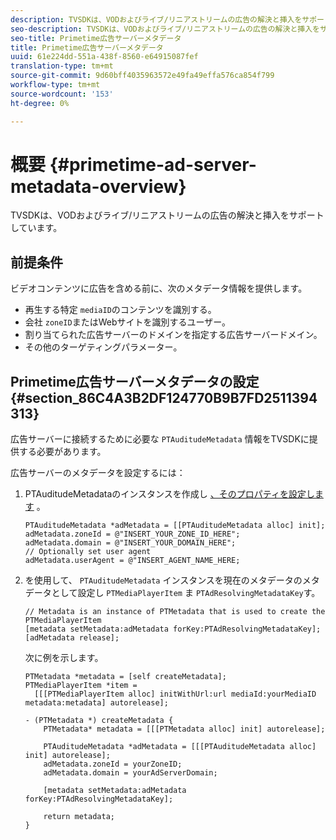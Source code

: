 ```yaml
---
description: TVSDKは、VODおよびライブ/リニアストリームの広告の解決と挿入をサポートしています。
seo-description: TVSDKは、VODおよびライブ/リニアストリームの広告の解決と挿入をサポートしています。
seo-title: Primetime広告サーバーメタデータ
title: Primetime広告サーバーメタデータ
uuid: 61e224dd-551a-438f-8560-e64915087fef
translation-type: tm+mt
source-git-commit: 9d60bff4035963572e49fa49effa576ca854f799
workflow-type: tm+mt
source-wordcount: '153'
ht-degree: 0%

---
```



# 概要 {#primetime-ad-server-metadata-overview}

TVSDKは、VODおよびライブ/リニアストリームの広告の解決と挿入をサポートしています。

## 前提条件

ビデオコンテンツに広告を含める前に、次のメタデータ情報を提供します。

* 再生する特定 `mediaID`のコンテンツを識別する。
* 会社 `zoneID`またはWebサイトを識別するユーザー。
* 割り当てられた広告サーバーのドメインを指定する広告サーバードメイン。
* その他のターゲティングパラメーター。

## Primetime広告サーバーメタデータの設定 {#section_86C4A3B2DF124770B9B7FD2511394313}

広告サーバーに接続するために必要な `PTAuditudeMetadata` 情報をTVSDKに提供する必要があります。

広告サーバーのメタデータを設定するには：

1. PTAuditudeMetadataのインスタンスを作成し [、そのプロパティを設定します](https://help.adobe.com/en_US/primetime/api/psdk/appledoc/Classes/PTAuditudeMetadata.html) 。

   ```
   PTAuditudeMetadata *adMetadata = [[PTAuditudeMetadata alloc] init];  
   adMetadata.zoneId = @"INSERT_YOUR_ZONE_ID_HERE"; 
   adMetadata.domain = @"INSERT_YOUR_DOMAIN_HERE"; 
   // Optionally set user agent 
   adMetadata.userAgent = @"INSERT_AGENT_NAME_HERE; 
   ```

1. を使用して、 `PTAuditudeMetadata` インスタンスを現在のメタデータのメタデータとして設定し `PTMediaPlayerItem` ま `PTAdResolvingMetadataKey`す。

   ```
   // Metadata is an instance of PTMetadata that is used to create the PTMediaPlayerItem 
   [metadata setMetadata:adMetadata forKey:PTAdResolvingMetadataKey];  
   [adMetadata release];
   ```

   次に例を示します。

   ```
   PTMetadata *metadata = [self createMetadata]; 
   PTMediaPlayerItem *item =  
     [[[PTMediaPlayerItem alloc] initWithUrl:url mediaId:yourMediaID metadata:metadata] autorelease]; 
   
   - (PTMetadata *) createMetadata { 
       PTMetadata* metadata = [[[PTMetadata alloc] init] autorelease]; 
   
       PTAuditudeMetadata *adMetadata = [[[PTAuditudeMetadata alloc] init] autorelease];  
       adMetadata.zoneId = yourZoneID; 
       adMetadata.domain = yourAdServerDomain; 
   
       [metadata setMetadata:adMetadata forKey:PTAdResolvingMetadataKey]; 
   
       return metadata; 
   }
   ```
